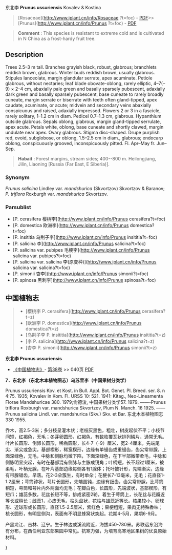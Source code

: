 东北李 **Prunus ussuriensis** Kovalev & Kostina

> [Rosaceae](http://www.iplant.cn/info/Rosaceae ?t=foc) - [PDF](http://iplant.cn/foc/pdf/Rosaceae.pdf)>>[Prunus](http://www.iplant.cn/info/Prunus ?t=foc) - [PDF](http://www.iplant.cn/foc/pdf/Prunus.pdf)

> **Comment** : 
> This species is resistant to extreme cold and is cultivated in N China as a frost-hardy fruit tree.

## Description

Trees 2.5–3 m tall. Branches grayish black, robust, glabrous; branchlets reddish brown, glabrous. Winter buds reddish brown, usually glabrous. Stipules lanceolate, margin glandular serrate, apex acuminate. Petiole glabrous, without nectaries; leaf blade obovate-oblong, rarely elliptic, 4–7(–9) × 2–4 cm, abaxially pale green and basally sparsely pubescent, adaxially dark green and basally sparsely pubescent, base cuneate to rarely broadly cuneate, margin serrate or biserrate with teeth often gland-tipped, apex caudate, acuminate, or acute; midvein and secondary veins abaxially conspicuous and raised, adaxially impressed. Flowers 2 or 3 in a fascicle, rarely solitary, 1–1.2 cm in diam. Pedicel 0.7–1.3 cm, glabrous. Hypanthium outside glabrous. Sepals oblong, glabrous, margin gland-tipped serrulate, apex acute. Petals white, oblong, base cuneate and shortly clawed, margin undulate near apex. Ovary glabrous. Stigma disc-shaped. Drupe purplish red, ovoid, subglobose, or oblong, 1.5–2.5 cm in diam., glabrous; endocarp oblong, conspicuously grooved, inconspicuously pitted. Fl. Apr–May fr. Jun–Sep.

> **Habait** : 
> Forest margins, stream sides; 400--800 m. Heilongjiang, Jilin, Liaoning [Russia (Far East, E Siberia)].

### Synonym
*Prunus salicina* Lindley var. *mandshurica* (Skvortzov) Skvortzov & Baranov; *P. triflora* Roxburgh var. *mandshurica* Skvortzov.

### Parsublist

* [P.  cerasifera  樱桃李](http://www.iplant.cn/info/Prunus cerasifera?t=foc)
* [P.  domestica  欧洲李](http://www.iplant.cn/info/Prunus domestica?t=foc)
* [P.  insititia  乌荆子李](http://www.iplant.cn/info/Prunus insititia?t=foc)
* [P.  salicina  李](http://www.iplant.cn/info/Prunus salicina?t=foc)
* [P.  salicina var. pubipes  毛梗李](http://www.iplant.cn/info/Prunus salicina var. pubipes?t=foc)
* [P.  salicina var. salicina  李(原变种)](http://www.iplant.cn/info/Prunus salicina var. salicina?t=foc)
* [P.  simonii  杏李](http://www.iplant.cn/info/Prunus simonii?t=foc)
* [P.  spinosa  黑刺李](http://www.iplant.cn/info/Prunus spinosa?t=foc)

## 中国植物志

> * [樱桃李  P.  cerasifera](http://www.iplant.cn/info/Prunus cerasifera?t=z)
> * [欧洲李  P.  domestica](http://www.iplant.cn/info/Prunus domestica?t=z)
> * [乌荆子李  P.  insititia](http://www.iplant.cn/info/Prunus insititia?t=z)
> * [李  P.  salicina](http://www.iplant.cn/info/Prunus salicina?t=z)
> * [杏李  P.  simonii](http://www.iplant.cn/info/Prunus simonii?t=z)

**东北李 Prunus ussuriensis**

* [《中国植物志》](http://www.iplant.cn/frps)- [第38卷](http://www.iplant.cn/frps/vol/38) >> 040页 [PDF](http://www.iplant.cn/frps/pdf/38/040b.PDF)

**7．东北李（东北木本植物图志）乌苏里李（中国果树分类学）**

Prunus ussuriensis Kov. et Kost. in Bull. Appl. Bot. Genet. Pl. Breed. ser. 8. n 4:75. 1935; Kovalev in Kom. Fl. URSS 10: 521. 1941: Kitag., Neo-Lineamenta Florae Mandshuricae 380. 1979;俞德浚, 中国果树分类学57. 1979. ——-Prunus triflora Roxburgh var. mandshurica Skvortzov, Plum N. Manch. 16 1925. ——Prunus salicina Lindl. var. mandshurica (Skv.) Skv. et Bar. 东北木本植物图志330 1955.

乔木，高2.5-3米；多分枝呈灌木状；老枝灰黑色，粗壮，树皮起伏不平；小枝节间短，红褐色，无毛；冬芽卵圆形，红褐色，有数枚覆瓦状排列鳞片，通常无毛。叶片长圆形、倒卵长圆形，稀椭圆形，长4-7（-9）厘米，宽2-4厘米，先端尾尖、渐尖或急尖，基部楔形，稀宽楔形，边缘有单锯齿或重锯齿，齿尖常带腺，上面深绿色，无毛，中脉和侧脉均微下陷，下面深绿色，在下半部微带柔毛，中脉和侧脉明显突起，有时在基部混有侧脉与主脉成锐角；叶柄短，长不超过1厘米，被柔毛，叶柄无腺，在叶片基部边缘每侧各有1腺体；托叶披针形，先端渐尖，边缘有带腺锯齿，早落。花2-3朵簇生，有时单朵；花梗长7-13毫米，无毛；花直径1-1.2厘米；萼筒钟状，萼片长圆形，先端圆钝，边缘有细齿，齿尖常带腺，比萼筒稍短，萼筒和萼片内外两面均无毛；花瓣白色，长圆形，先端波状，基部楔形，有短爪；雄蕊多数，花丝长短不等，排成紧密2轮，着生于萼筒上，长花丝与花瓣近等长或稍长；雌蕊1，心皮无毛，柱头盘状，花柱与雄蕊近等长。核果较小，卵球形、近球形或长圆形，直径1.5-2.5厘米，紫红色；果梗粗短，果肉无特殊香味；核长圆形，有明显侧沟，表面有不明显蜂窝状突起。花期4-5月，果期6-9月。

产黑龙江、吉林、辽宁。生于林边或溪流附近，海拔450-780米。苏联远东沿海有分布，在西伯利亚东部果园中常见。抗寒力强，为培育高寒地区果树的优良原始材料。

}